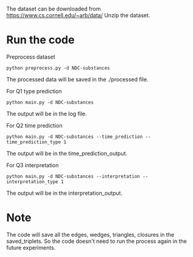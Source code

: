 

The dataset can be downloaded from https://www.cs.cornell.edu/~arb/data/
Unzip the dataset.

# Run the code
Preprocess dataset
```
python preprocess.py -d NDC-substances
```
The processed data will be saved in the ./processed file.


For Q1 type prediction
```
python main.py -d NDC-substances
```

The output will be in the log file.

For Q2 time prediction
```
python main.py -d NDC-substances --time_prediction --time_prediction_type 1
```

The output will be in the time_prediction_output.


For Q3 interpretation
```
python main.py -d NDC-substances --interpretation --interpretation_type 1
```

The output will be in the interpretation_output.

# Note

The code will save all the edges, wedges, triangles, closures in the saved_triplets. So the code doesn't need to run the process again in the future experiments.

